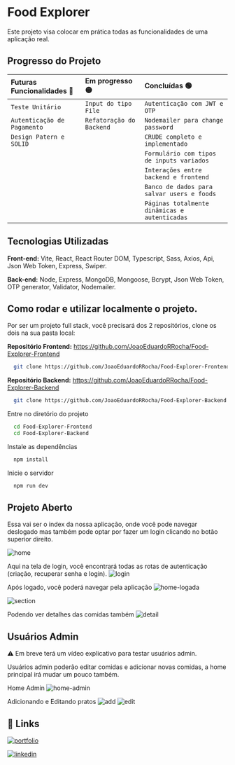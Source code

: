 
# Food Explorer

Este projeto visa colocar em prática todas as funcionalidades de uma aplicação real.



## Progresso do Projeto

| Futuras Funcionalidades 🔴| Em progresso🟡| Concluídas 🟢 |
| :---------- | :--------- | :------------------------------------------ |
| `Teste Unitário`| `Input do tipo File` | `Autenticação com JWT e OTP`
| `Autenticação de Pagamento`| `Refatoração do Backend` | `Nodemailer para change password`
| `Design Patern e SOLID` |  | `CRUDE completo e implementado`
| |  | `Formulário com tipos de inputs variados`
| |  | `Interações entre backend e frontend`
| |  | `Banco de dados para salvar users e foods`
| |  | `Páginas totalmente dinâmicas e autenticadas`



## Tecnologias Utilizadas

**Front-end:** Vite, React, React Router DOM, Typescript, Sass, Axios, Api, Json Web Token, Express, Swiper.

**Back-end:** Node, Express, MongoDB, Mongoose, Bcrypt, Json Web Token, OTP generator, Validator, Nodemailer.


## Como rodar e utilizar localmente o projeto.

Por ser um projeto full stack, você precisará dos 2 repositórios, clone os dois na sua pasta local:

**Repositório Frontend:** https://github.com/JoaoEduardoRRocha/Food-Explorer-Frontend
```bash
  git clone https://github.com/JoaoEduardoRRocha/Food-Explorer-Frontend.git
```
**Repositório Backend:** https://github.com/JoaoEduardoRRocha/Food-Explorer-Backend
```bash
  git clone https://github.com/JoaoEduardoRRocha/Food-Explorer-Backend.git
```
Entre no diretório do projeto

```bash
  cd Food-Explorer-Frontend
  cd Food-Explorer-Backend
```
Instale as dependências

```bash
  npm install
```

Inicie o servidor

```bash
  npm run dev
```

## Projeto Aberto

Essa vai ser o index da nossa aplicação, onde você pode navegar deslogado mas também pode optar por fazer um login clicando no botão superior direito.

![home](https://64.media.tumblr.com/73af0fdaaab688b461b0a2c71a839d05/a4947aa7b1decf97-00/s1280x1920/fc6dbc8877c20e79f4e0864d5866d998d77c427c.pnj)

Aqui na tela de login, você encontrará todas as rotas de autenticação (criação, recuperar senha e login).
![login](https://64.media.tumblr.com/c178515dd188179553671caa633ece51/fa0a05cd001b7c19-d7/s1280x1920/e274f8e3e3d0dbdb2fd52da4cdd34e127c585ad2.pnj)

Após logado, você poderá navegar pela aplicação
![home-logada](https://64.media.tumblr.com/1a97bc3b3344044834b62f1f6b0c2031/bab5ff339a273620-35/s1280x1920/64dbf3084e088a522a5e01a4ac5241298c143609.pnj)

![section](https://64.media.tumblr.com/e95c6ee45eaa742cd326cf3353b8a60d/4a6534edfd58a4d9-58/s1280x1920/e182916d5ee9df145daef8f69544dd214fb5a78a.pnj)

Podendo ver detalhes das comidas também
![detail](https://64.media.tumblr.com/283a1286ea7741b2a59cb9fb4c54bd54/9ec007b360bd86df-93/s1280x1920/fc27aeea3e2e330551cf0d2230dd4bf3d26a2a7b.pnj)

## Usuários Admin
⚠️ Em breve terá um vídeo explicativo para testar usuários admin.

Usuários admin poderão editar comidas e adicionar novas comidas, a home principal irá mudar um pouco também.

Home Admin
![home-admin](https://64.media.tumblr.com/6c05d342b9f59eaee5e42d4a0f42a988/a5521ee94351d416-01/s1280x1920/7a657a2d5591580a65d2db6ea0bce948c23139f9.pnj)

Adicionando e Editando pratos
![add](https://64.media.tumblr.com/ed183ac439aa34d78489857d988e959a/32d6e6c6087b8bde-88/s1280x1920/d1b3a2a8cc97a2d53ca7a53db9d81c05412d665d.pnj)
![edit](https://64.media.tumblr.com/0bcc3e8fc0f4e9c27f2a4f52dbcb74c8/961ec7b53c5dda05-26/s1280x1920/dcbfcec0cc5a08ca8b973605cec859ce423815d9.pnj)


## 🔗 Links
[![portfolio](https://img.shields.io/badge/my_portfolio-000?style=for-the-badge&logo=ko-fi&logoColor=white)](https://joaoeduardoribeirorocha.com.br/)

[![linkedin](https://img.shields.io/badge/linkedin-0A66C2?style=for-the-badge&logo=linkedin&logoColor=white)](https://www.linkedin.com/in/joaoedrocha/)


